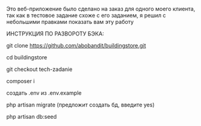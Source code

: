 Это веб-приложение было сделано на заказ для одного моего клиента, так как в тестовое задание схоже с его заданием, я решил с небольшими правками  показать вам эту работу

ИНСТРУКЦИЯ ПО РАЗВОРОТУ БЭКА:

git clone https://github.com/abobandit/buildingstore.git

cd buildingstore

git checkout tech-zadanie

composer i

создать .env из .env.example

php artisan migrate (предложит создать бд, введите yes)

php artisan db:seed 

